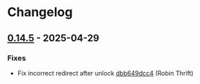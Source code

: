 # Changelog

## [0.14.5](https://github.com/RobinThrift/conveyor/releases/tag/v0.14.5) - 2025-04-29

### <!-- 1 -->Fixes

- Fix incorrect redirect after unlock [dbb649dcc4](https://github.com/RobinThrift/conveyor/commit/dbb649dcc43b9759768d0bc9051f3f175ee4e707) (Robin Thrift)

[0.14.5]: https://github.com/RobinThrift/conveyor/compare/v0.14.4..v0.14.5

